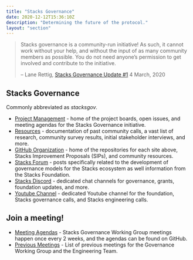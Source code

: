 ```yaml
---
title: "Stacks Governance"
date: 2020-12-12T15:36:10Z
description: "Determining the future of the protocol."
layout: "section"
---
```


> Stacks governance is a community-run initiative! As such, it cannot work without your help, and without the input of as many community members as possible. You do not need anyone’s permission to get involved and contribute to the initiative.
>
> – Lane Rettig, [Stacks Governance Update #1](https://github.com/stacksgov/updates/blob/master/updates/20200304-update-001.md) 4 March, 2020

## Stacks Governance

Commonly abbreviated as *stacksgov*.

- [Project Management](https://stacksgov.github.io/pm/#/) - home of the project boards, open issues, and meeting agendas for the Stacks Governance initiative.
- [Resources](https://stacksgov.github.io/resources/#/) - documentation of past community calls, a vast list of research, community survey results, initial stakeholder interviews, and more.
- [GitHub Organization](https://github.com/stacksgov/) - home of the repositories for each site above, Stacks Improvement Proposals (SIPs), and community resources.
- [Stacks Forum](https://forum.stacks.org/c/Working-Groups/governance/) - posts specifically related to the development of governance models for the Stacks ecosystem as well information from the Stacks Foundation.
- [Stacks Discord](https://stacks.chat) - dedicated chat channels for governance, grants, foundation updates, and more.
- [Youtube Channel](https://www.youtube.com/channel/UCirhluDUpSPVMZQn210HETg) - dedicated Youtube channel for the foundation, Stacks governance calls, and Stacks engineering calls.

## Join a meeting!

- [Meeting Agendas](https://github.com/stacksgov/pm/labels/mtg-agenda) - Stacks Governance Working Group meetings happen once every 2 weeks, and the agendas can be found on GitHub.
- [Previous Meetings](https://stacksgov.github.io/resources/#/calls/?id=previous-meetings) - List of previous meetings for the Governance Working Group and the Engineering Team.
